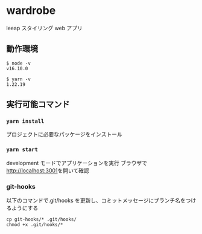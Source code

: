 # wardrobe

leeap スタイリング web アプリ

## 動作環境

```
$ node -v
v16.10.0
```

```
$ yarn -v
1.22.19
```

## 実行可能コマンド

### `yarn install`

プロジェクトに必要なパッケージをインストール

### `yarn start`

development モードでアプリケーションを実行
ブラウザで[http://localhost:3001](http://localhost:3001)を開いて確認

### git-hooks

以下のコマンドで.git/hooks を更新し、コミットメッセージにブランチ名をつけるようにする

```
cp git-hooks/* .git/hooks/
chmod +x .git/hooks/*
```
